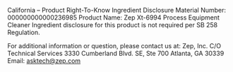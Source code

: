  
 
 
California – Product Right-To-Know Ingredient Disclosure 
Material Number: 000000000000236985 
Product Name: Zep Xt-6994 Process Equipment Cleaner 
Ingredient disclosure for this product is not required per SB 258 Regulation. 
 
For additional information or question, please contact us at: 
Zep, Inc. 
C/O Technical Services 
3330 Cumberland Blvd. SE, Ste 700 
Atlanta, GA 30339 
Email: asktech@zep.com 
 
 
 
 

